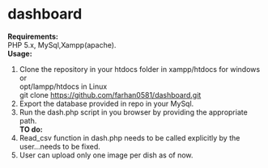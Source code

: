 # dashboard
<b>Requirements:</b><br>
PHP 5.x, MySql,Xampp(apache).<br>
<b>Usage:</b><br>
1. Clone the repository in your htdocs folder in xampp/htdocs for windows or<br>
   opt/lampp/htdocs in Linux <br>
   git clone https://github.com/farhan0581/dashboard.git<br>
2. Export the database provided in repo in your MySql.<br>
3. Run the dash.php script in you browser by providing the appropriate path.<br>
<b>TO do:</b><br>
1. Read_csv function in dash.php needs to be called explicitly by the user...needs to be fixed.<br>
2. User can upload only one image per dish as of now.<br>
